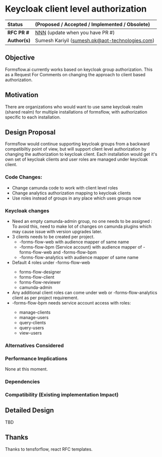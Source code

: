 # Keycloak client level authorization

| Status        | (Proposed / Accepted / Implemented / Obsolete)       |
:-------------- |:---------------------------------------------------- |
| **RFC PR #**     | [NNN](https://github.com/AOT-Technologies/forms-flow-ai/pull/NNN) (update when you have PR #)|
| **Author(s)** | Sumesh Kariyil (sumesh.pk@aot-technologies.com) |


## Objective

Formsflow.ai currently works based on keycloak group authorization. This as a Request For Comments on changing the approach to client based authorization.

## Motivation

There are organizations who would want to use same keycloak realm (shared realm) for multiple installations of formsflow, with authorization specific to each installation.

## Design Proposal

Formsflow would continue supporting keycloak groups from a backward compatibiltiy point of view, but will support client level authorization by changing the authorization to keycloak client. Each installation would get it's own set of keycloak clients and user roles are managed under keycloak client.

### Code Changes:
- Change camunda code to work with client level roles
- Change analytics authorization mapping to keycloak clients
- Use roles instead of groups in any place which uses groups now

### Keycloak changes
- Need an empty camunda-admin group, no one needs to be assigned : To avoid this, need to make lot of changes on camunda plugins which may cause issue with version upgrades later.
- 3 clients needs to be created per project. 
	- <project-identifier>-forms-flow-web with audience mapper of same name
	- <project-identifier>-forms-flow-bpm (Service account) with audience mapper of <project-identifier>-forms-flow-web and <project-identifier>-forms-flow-bpm 
	- <project-identifier>-forms-flow-analytics with audience mapper of same name
- Default 4 roles under <project-identifier>-forms-flow-web
	- forms-flow-designer
	- forms-flow-client
	- forms-flow-reviewer
	- camunda-admin
- Any additional client roles can come under web or <project-identifier>-forms-flow-analytics client as per project requirement.
- <project-identifier>-forms-flow-bpm needs service account access with roles:
	- manage-clients
	- manage-users
	- query-clients
	- query-users
	- view-users


### Alternatives Considered

### Performance Implications
None at this moment.

### Dependencies




### Compatibility (Existing implementation Impact)

## Detailed Design

TBD

## Thanks

Thanks to tensforflow, react RFC templates.